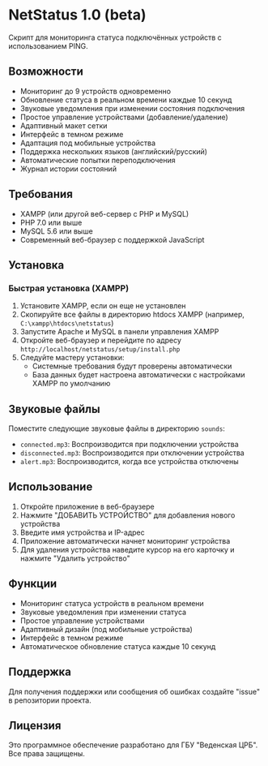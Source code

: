 # NetStatus 1.0 (beta)
Скрипт для мониторинга статуса подключённых устройств с использованием PING.

## Возможности
- Мониторинг до 9 устройств одновременно
- Обновление статуса в реальном времени каждые 10 секунд
- Звуковые уведомления при изменении состояния подключения
- Простое управление устройствами (добавление/удаление)
- Адаптивный макет сетки
- Интерфейс в темном режиме
- Адаптация под мобильные устройства
- Поддержка нескольких языков (английский/русский)
- Автоматические попытки переподключения
- Журнал истории состояний

## Требования
- XAMPP (или другой веб-сервер с PHP и MySQL)
- PHP 7.0 или выше
- MySQL 5.6 или выше
- Современный веб-браузер с поддержкой JavaScript

## Установка

### Быстрая установка (XAMPP)
1. Установите XAMPP, если он еще не установлен
2. Скопируйте все файлы в директорию htdocs XAMPP (например, `C:\xampp\htdocs\netstatus`)
3. Запустите Apache и MySQL в панели управления XAMPP
4. Откройте веб-браузер и перейдите по адресу `http://localhost/netstatus/setup/install.php`
5. Следуйте мастеру установки:
   - Системные требования будут проверены автоматически
   - База данных будет настроена автоматически с настройками XAMPP по умолчанию

## Звуковые файлы
Поместите следующие звуковые файлы в директорию `sounds`:
- `connected.mp3`: Воспроизводится при подключении устройства
- `disconnected.mp3`: Воспроизводится при отключении устройства
- `alert.mp3`: Воспроизводится, когда все устройства отключены

## Использование
1. Откройте приложение в веб-браузере
2. Нажмите "ДОБАВИТЬ УСТРОЙСТВО" для добавления нового устройства
3. Введите имя устройства и IP-адрес
4. Приложение автоматически начнет мониторинг устройства
5. Для удаления устройства наведите курсор на его карточку и нажмите "Удалить устройство"

## Функции
- Мониторинг статуса устройств в реальном времени
- Звуковые уведомления при изменении статуса
- Простое управление устройствами
- Адаптивный дизайн (под мобильные устройства)
- Интерфейс в темном режиме
- Автоматическое обновление статуса каждые 10 секунд

## Поддержка
Для получения поддержки или сообщения об ошибках создайте "issue" в репозитории проекта.

## Лицензия
Это программное обеспечение разработано для ГБУ "Веденская ЦРБ". Все права защищены.
